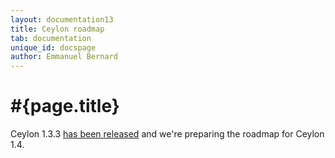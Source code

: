 ```yaml
---
layout: documentation13
title: Ceylon roadmap
tab: documentation
unique_id: docspage
author: Emmanuel Bernard
---
```

# #{page.title}

Ceylon 1.3.3 [has been released](/download) and we're preparing the roadmap for Ceylon 1.4. 
